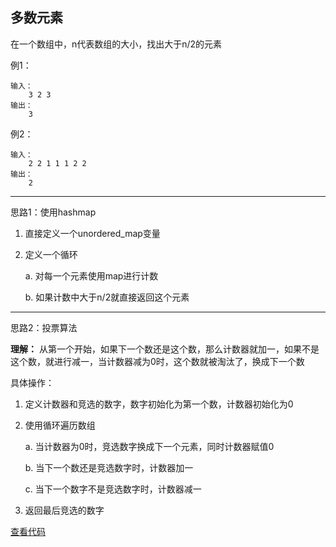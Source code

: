 ## 多数元素

在一个数组中，n代表数组的大小，找出大于n/2的元素

例1：
```
输入：
    3 2 3
输出：
    3
```

例2：
```
输入：
    2 2 1 1 1 2 2 
输出：
    2
```
***

思路1：使用hashmap

1. 直接定义一个unordered_map变量

2. 定义一个循环

    a. 对每一个元素使用map进行计数

    b. 如果计数中大于n/2就直接返回这个元素

***

思路2：投票算法

**理解：** 从第一个开始，如果下一个数还是这个数，那么计数器就加一，如果不是这个数，就进行减一，当计数器减为0时，这个数就被淘汰了，换成下一个数

具体操作：

1. 定义计数器和竞选的数字，数字初始化为第一个数，计数器初始化为0

2. 使用循环遍历数组

    a. 当计数器为0时，竞选数字换成下一个元素，同时计数器赋值0

    b. 当下一个数还是竞选数字时，计数器加一

    c. 当下一个数字不是竞选数字时，计数器减一

3. 返回最后竞选的数字

[查看代码](https://github.com/Ray-ye/book/blob/master/algorithm/algorithmcode/169.%20%E5%A4%9A%E6%95%B0%E5%85%83%E7%B4%A0.h)